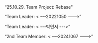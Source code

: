 “25.10.29. Team Project: Rebase"

“Team Leader: < ---20221050 --->”

“Team Leader: < ---박민서 --->”

“2nd Team Member: < ---20241067 --->”